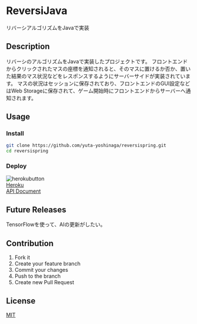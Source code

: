 # ReversiJava
リバーシアルゴリズムをJavaで実装

## Description
リバーシのアルゴリズムをJavaで実装したプロジェクトです。
フロントエンドからクリックされたマスの座標を通知されると、そのマスに置けるか否か、置いた結果のマス状況などをレスポンスするようにサーバーサイドが実装されています。
マスの状況はセッションに保存されており、フロントエンドのGUI設定などはWeb Storageに保存されて、ゲーム開始時にフロントエンドからサーバーへ通知されます。

## Usage
### Install
```sh
git clone https://github.com/yuta-yoshinaga/reversispring.git
cd reversispring
```

### Deploy
![herokubutton](https://www.herokucdn.com/deploy/button.svg)  
[Heroku](https://reversijava.herokuapp.com/)<br>
[API Document](https://yuta-yoshinaga.github.io/reversispring/)

## Future Releases
TensorFlowを使って、AIの更新がしたい。

## Contribution
1. Fork it  
2. Create your feature branch  
3. Commit your changes  
4. Push to the branch  
5. Create new Pull Request

## License
[MIT](LICENSE)